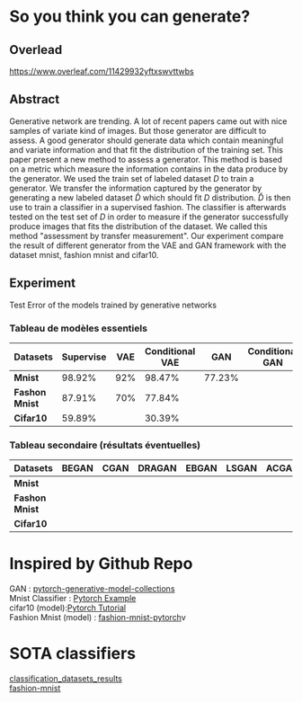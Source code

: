 # So you think you can generate?


## Overlead
https://www.overleaf.com/11429932yftxswvttwbs

## Abstract

Generative network are trending. A lot of recent papers came out with nice samples of variate kind of images. But those generator are difficult to assess. A good generator should generate data which contain meaningful and variate information and that fit the distribution of the training set. This paper present a new method to assess a generator. This method is based on a metric which measure the information contains in the data produce by the generator. We used the train set of labeled dataset $D$ to train a generator. We transfer the information captured by the generator by generating a new labeled dataset $\hat{D}$ which should fit $D$ distribution. $\hat{D}$ is then use to train a classifier in a supervised fashion. The classifier is afterwards tested on the test set of $D$ in order to measure if the generator successfully produce images that fits the distribution of the dataset. We called this method "assessment by transfer measurement". Our experiment compare the result of different generator from the VAE and GAN framework with the dataset mnist, fashion mnist and cifar10.

## Experiment

Test Error of the models trained by generative networks

### Tableau de modèles essentiels

| Datasets          | Supervise | VAE  | Conditional VAE | GAN  | Conditional GAN | WGAN | Conditional WGAN |
|-------------------|-----------|------|---------------- |------|---------------- |------|------------------|
| **Mnist**         |  98.92%   |  92% |     98.47%      |77.23%|                 |      |                  |
| **Fashon Mnist**  |  87.91%   |  70% |     77.84%      |      |                 |      |                  |
|  **Cifar10**      |  59.89%   |      |     30.39%      |      |                 |      |                  |


### Tableau secondaire (résultats éventuelles)

| Datasets          | BEGAN  | CGAN | DRAGAN | EBGAN | LSGAN | ACGAN | InfoGAN |
|-------------------|--------|------|--------|-------|-------|-------|---------|
| **Mnist**         |        |      |        |       |       |       |         |
| **Fashon Mnist**  |        |      |        |       |       |       |         |
| **Cifar10**       |        |      |        |       |       |       |         |



# Inspired by Github Repo

GAN : [pytorch-generative-model-collections](https://github.com/znxlwm/pytorch-generative-model-collections) <br>
Mnist Classifier : [Pytorch Example](https://github.com/pytorch/examples/tree/master/mnist) <br>
cifar10 (model):[Pytorch Tutorial](https://github.com/pytorch/tutorials)<br>
Fashion Mnist (model) : [fashion-mnist-pytorch](https://github.com/mayurbhangale/fashion-mnist-pytorch/blob/master/CNN_Fashion_MNIST.ipynb)v


# SOTA classifiers
[classification_datasets_results](http://rodrigob.github.io/are_we_there_yet/build/classification_datasets_results.html)<br>
[fashion-mnist](https://github.com/zalandoresearch/fashion-mnist)<br>
